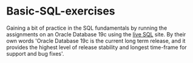 # Basic-SQL-exercises

Gaining a bit of practice in the SQL fundamentals by running the assignments on an Oracle Database 19c using the [live SQL](https://livesql.oracle.com/apex/f?p=590:1000) site. 
By their own words 'Oracle Database 19c is the current long term release, and it provides the highest level of release stability and longest time-frame for support and bug fixes'. 
